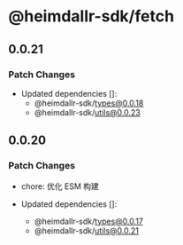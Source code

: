 # @heimdallr-sdk/fetch

## 0.0.21

### Patch Changes

- Updated dependencies []:
  - @heimdallr-sdk/types@0.0.18
  - @heimdallr-sdk/utils@0.0.23

## 0.0.20

### Patch Changes

- chore: 优化 ESM 构建

- Updated dependencies []:
  - @heimdallr-sdk/types@0.0.17
  - @heimdallr-sdk/utils@0.0.21
